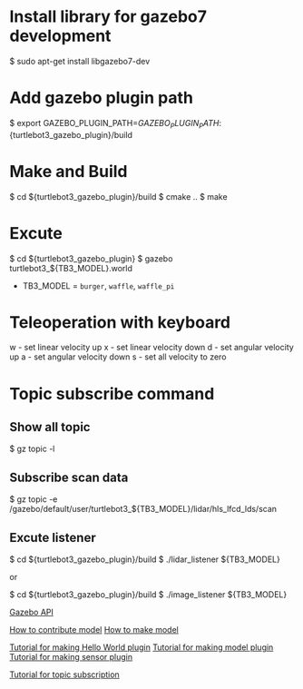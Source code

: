 # Install library for gazebo7 development

$ sudo apt-get install libgazebo7-dev

# Add gazebo plugin path

$ export GAZEBO_PLUGIN_PATH=$GAZEBO_PLUGIN_PATH:${turtlebot3_gazebo_plugin}/build

# Make and Build

$ cd ${turtlebot3_gazebo_plugin}/build
$ cmake ..
$ make

# Excute

$ cd ${turtlebot3_gazebo_plugin}
$ gazebo turtlebot3_${TB3_MODEL}.world

  - TB3_MODEL = `burger`, `waffle`, `waffle_pi`

# Teleoperation with keyboard

w - set linear velocity up 
x - set linear velocity down
d - set angular velocity up
a - set angular velocity down
s - set all velocity to zero

# Topic subscribe command

## Show all topic
$ gz topic -l

## Subscribe scan data
$ gz topic -e /gazebo/default/user/turtlebot3_${TB3_MODEL}/lidar/hls_lfcd_lds/scan

## Excute listener

$ cd ${turtlebot3_gazebo_plugin}/build
$ ./lidar_listener ${TB3_MODEL}

or

$ cd ${turtlebot3_gazebo_plugin}/build
$ ./image_listener ${TB3_MODEL}


[Gazebo API](http://osrf-distributions.s3.amazonaws.com/gazebo/api/dev/index.html)

[How to contribute model](http://gazebosim.org/tutorials?tut=model_contrib&cat=build_robot)
[How to make model](http://gazebosim.org/tutorials?tut=build_model&cat=build_robot)

[Tutorial for making Hello World plugin](http://gazebosim.org/tutorials?tut=plugins_hello_world&cat=write_plugin)
[Tutorial for making model plugin](http://gazebosim.org/tutorials?cat=guided_i&tut=guided_i5)
[Tutorial for making sensor plugin](http://gazebosim.org/tutorials?tut=contact_sensor)

[Tutorial for topic subscription](http://gazebosim.org/tutorials?tut=topics_subscribed)
